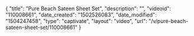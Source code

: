 {
    "title": "Pure Beach Sateen Sheet Set",
    "description": "",
    "videoid": "110008661",
    "date_created": "1502526083",
    "date_modified": "1504247458",
    "type": "captivate",
    "layout": "video",
    "url": "\/v\/pure-beach-sateen-sheet-set\/110008661"
}